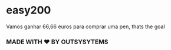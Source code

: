 # easy200
Vamos ganhar 66,66 euros para comprar uma pen, thats the goal

### MADE WITH ❤️ BY OUTSYSYTEMS
